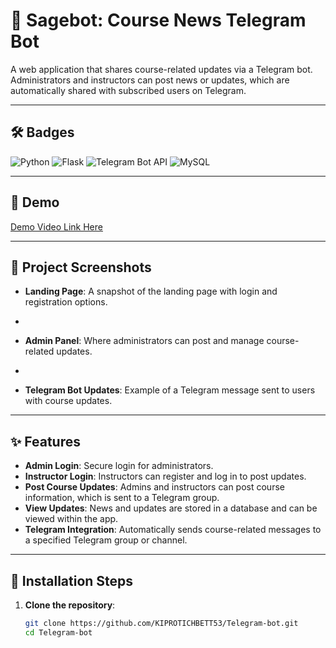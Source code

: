 # 📢 Sagebot: Course News Telegram Bot

A web application that shares course-related updates via a Telegram bot. Administrators and instructors can post news or updates, which are automatically shared with subscribed users on Telegram.


---

## 🛠️ Badges

![Python](https://img.shields.io/badge/Python-3.8%2B-blue)
![Flask](https://img.shields.io/badge/Flask-2.0.1-blue)
![Telegram Bot API](https://img.shields.io/badge/Telegram_Bot-API-lightblue)
![MySQL](https://img.shields.io/badge/MySQL-8.0-orange)

---

## 🎥 Demo

[Demo Video Link Here](Enter-Demo-URL)

---

## 📸 Project Screenshots

- **Landing Page**: A snapshot of the landing page with login and registration options.
-

- **Admin Panel**: Where administrators can post and manage course-related updates.
- 
- **Telegram Bot Updates**: Example of a Telegram message sent to users with course updates.

---

## ✨ Features

- **Admin Login**: Secure login for administrators.
- **Instructor Login**: Instructors can register and log in to post updates.
- **Post Course Updates**: Admins and instructors can post course information, which is sent to a Telegram group.
- **View Updates**: News and updates are stored in a database and can be viewed within the app.
- **Telegram Integration**: Automatically sends course-related messages to a specified Telegram group or channel.

---

## 🚀 Installation Steps

1. **Clone the repository**:
   ```bash
   git clone https://github.com/KIPROTICHBETT53/Telegram-bot.git
   cd Telegram-bot

